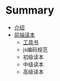 # Summary

* [介绍](README.md)
* [前端读本](books/qian_duan_du_ben.md)
   * [工具书](books/gongju.md)
   * js编码规范
   * 初级读本
   * 中级读本
   * 高级读本

